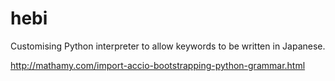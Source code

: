 # hebi
Customising Python interpreter to allow keywords to be written in Japanese. 

http://mathamy.com/import-accio-bootstrapping-python-grammar.html
